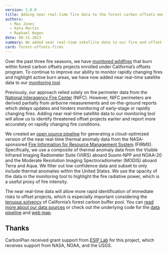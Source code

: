 ```yaml
---
version: 1.0.0
title: Adding near real-time fire data to the forest carbon offsets monitoring tool
authors:
  - Max Jones
  - Kata Martin
  - Raphael Hagen
date: 08-31-2023
summary: We added near real-time satellite data to our fire and offset project monitoring tool to highlight active and changing portions of fires.
card: forest-offsets-firms
---
```


Over the past three fire seasons, we have [monitored wildfires](https://carbonplan.org/blog/offsets-fires-update) that burn within forest carbon offsets projects enrolled under California’s offsets program. To continue to improve our ability to monitor rapidly changing fires and highlight active burn areas, we have now added near real-time satellite data to our [monitoring tool](https://carbonplan.org/research/forest-offsets-fires).

Previously, our approach relied solely on fire perimeter data from the [National Interagency Fire Center](https://data-nifc.opendata.arcgis.com/) (NIFC). However, NIFC perimeters are derived partially from airborne measurements and on-the-ground reports which delays updates and hinders monitoring of early-stage or rapidly changing fires. Adding near real-time satellite data to our monitoring tool will allow us to identify threatened offset projects earlier and report more accurately on rapidly changing fire conditions.

We created an [open source pipeline](https://github.com/carbonplan/forest-offsets-fires) for generating a cloud-optimized version of the near real-time thermal anomaly data from the NASA-sponsored [Fire Information for Resource Management System](https://firms.modaps.eosdis.nasa.gov/) (FIRMS). Specifically, we use a composite of thermal anomaly data from the Visible Infrared Imaging Radiometer Suite (VIIRS) aboard Suomi-NPP and NOAA-20 and the Moderate Resolution Imaging Spectroradiometer (MODIS) aboard Terra and Aqua. We filter out low confidence data and subset to only include thermal anomalies within the United States. We use the opacity of the data in the monitoring tool to highlight the fire radiative power, which is a useful proxy of fire intensity.

The near real-time data will allow more rapid identification of immediate risks to offset projects, which is especially important considering the [tenuous solvency](https://carbonplan.org/blog/buffer-update-two) of California’s forest carbon buffer pool. You can [read more about our data sources](https://carbonplan.org/research/forest-offsets-fires?methods=true) or check out the underlying code for the [data pipeline](https://github.com/carbonplan/forest-offsets-fires) and [web map](https://github.com/carbonplan/forest-offsets-web).

## Thanks

CarbonPlan received grant support from [ESIP Lab](https://www.esipfed.org/lab) for this project, which receives support from NASA, NOAA, and the USGS.
